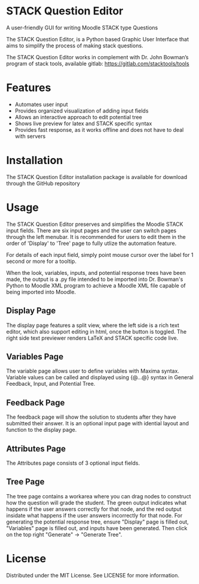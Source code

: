 # STACK Question Editor
A user-friendly GUI for writing Moodle STACK type Questions

The STACK Question Editor, is a Python based Graphic User Interface that aims to simplify the process of making stack questions.

The STACK Question Editor works in complement with Dr. John Bowman’s program of stack tools, available gitlab: https://gitlab.com/stacktools/tools

# Features
- Automates user input
- Provides organized visualization of adding input fields
- Allows an interactive approach to edit potential tree
- Shows live preview for latex and STACK specific syntax
- Provides fast response, as it works offline and does not have to deal with servers

# Installation
The STACK Question Editor installation package is available for download through the GitHub repository


# Usage
The STACK Question Editor preserves and simplifies the Moodle STACK input fields. There are six input pages and
the user can switch pages through the left menubar. It is recommended for users to edit them in the order of 'Display' to 'Tree' page to fully utlize the automation feature.

For details of each input field, simply point mouse cursor over the label for 1 second or more for a tooltip.

When the look, variables, inputs, and potential response trees have been made, the output is a .py file intended to be imported into Dr. Bowman's Python to Moodle XML program to achieve a Moodle XML file capable of being imported into Moodle.

## Display Page
The display page features a split view, where the left side is a rich text editor, which also support editing in html, once the button is toggled. The right side text previewer renders LaTeX and STACK specific code live. 

## Variables Page
The variable page allows user to define variables with Maxima syntax. Variable values can be called and displayed using {@...@} syntax in General Feedback, Input, and Potential Tree.

## Feedback Page
The feedback page will show the solution to students after they have submitted their answer. It is an optional input page with idential layout and function to the display page.

## Attributes Page
The Attributes page consists of 3 optional input fields.

## Tree Page
The tree page contains a workarea where you can drag nodes to construct how the question will grade the student. The green output indicates what happens if the user answers correctly for that node, and the red output insidate what happens if the user answers incorrectly for that node. For generating the potential response tree, ensure "Display" page is filled out, "Variables" page is filled out, and inputs have been generated. Then click on the top right "Generate" -> "Generate Tree".

# License
Distributed under the MIT License. See LICENSE for more information.




